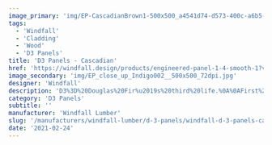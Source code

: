 ```yaml
---
image_primary: 'img/EP-CascadianBrown1-500x500_a4541d74-d573-400c-a6b5-305a4caf4681_1024x1024.jpg'
tags:
  - 'Windfall'
  - 'Cladding'
  - 'Wood'
  - 'D3 Panels'
title: 'D3 Panels - Cascadian'
href: 'https://windfall.design/products/engineered-panel-1-4-smooth-1?variant=17748102017'
image_secondary: 'img/EP_close_up_Indigo002__500x500_72dpi.jpg'
designer: 'Windfall'
description: 'D3%3D%20Douglas%20Fir%u2019s%20third%20life.%0A%0AFirst%20as%20a%20tree%2C%20second%20as%20a%20structural%20beam%2C%20and%20now%20as%20an%20architectural%20panel.%20What%20will%20it%20become%20as%20a%20panel%3F%20That%20is%20up%20to%20you.%20In%20addition%20to%20attaching%20directly%20to%20the%20wall%20and%20ceilings%2C%20D3%20panels%20have%20become%20reception%20and%20bar%20fronts%2C%20benches%2C%20booths%20backs%20with%20upholstery%2C%20suspended%20ceiling%20panels%2C%20caf%E9%20clouds%20and%20shaped%20fins%2C%20room%20dividers%2C%20and%20shelving.%20What%u2019s%20your%20plan%3F%0A%0AD3%20Panels%20are%20made%20from%20reclaimed%A0Douglas%20fir%20solid%20and%20glue%20laminated%20beams%A0from%20deconstructed%20industrial%2C%20agricultural%2C%20and%20residential%20buildings%20in%20the%20Pacific%20NW.%0A%0ARigid%203/4%22%20panels%20are%20used%20for%20walls%2C%20ceilings%2C%20fixture%20facing%20or%20as%20construction%20material%20such%20for%A0seating%20or%20cabinetry.%20The%20flexible%201/4%22%20thick%20panels%20can%20be%20applied%20to%20curved%20and%20flat%20surfaces.%20Available%20with%20a%20smooth%20surface%A0%20in%208%20standard%20finishes.%20Reclaimed%20marks%20may%20include%20nail%20holes%2C%20staining%2C%20and%20finger%20joints.%20Panel%20edges%20are%20stained.%20Clear%20finish%20is%20applied%20to%20all%20sides%20for%20balance.%20Available%20in%20various%20widths%20and%20in%208%27%20and%2010%27%20lengths.%A0%0A%0A3/4%22%20panels%20are%20comprised%20of%20a%201/4%22%20veneer%20on%20front%20and%20back%20with%20a%201/4%22%20MDF%20core%20substrate.%20For%20single%20or%20dual%A0sided%20applications.%A0Standard%20production%20consists%20of%20A/B%20sides%20with%20stain%20on%20front%20and%20edges%20only.%20A/A%20sides%20available%20with%20stain%20front%20and%20back%20and%20all%20voids%20filled.%A0%0A%0A1/4%22%20panels%20are%20constructed%20from%20a%201/8%22%20veneer%20and%201/8%22%20MDF%20and%20paper%20backer.%A0%0A%0APanels%20can%20be%20installed%20with%20French%20cleats%2C%20Z%20clips%20or%20trim%20head%20screws.'
category: 'D3 Panels'
subtitle: ''
manufacturer: 'Windfall Lumber'
slug: '/manufacturers/windfall-lumber/d-3-panels/windfall-d-3-panels-cascadian'
date: '2021-02-24'
---
```

